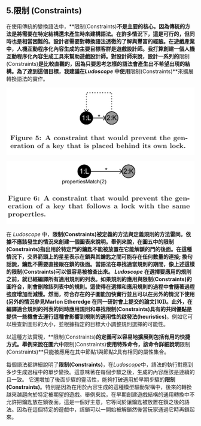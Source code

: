 ## 5.限制 (Constraints)

在使用傳統的變換語法中，**限制(Constraints)**不是主要的核心。因為傳統的方法是將需要在特定結構還未產生時來建構語法。在許多情況下，這是可行的，但同時也是相當困難的。設計者需要對轉換語法透徹的了解與豐富的經驗。在遊戲產業中，人機互動程序化內容生成的主要目標客群是遊戲設計師。我打算創建一個人機互動程序化內容生成工具來幫助遊戲設計師。對設計師來說，設計一系列的**限制(Constraints)**是比較直觀的，因為只要思考怎樣的語法會產生出不希望出現的結構。為了達到這個目標，我建議在*Ludoscope* 中使用**限制(Constraints)**來擴展轉換語法的實作。

![](./img/Figure_5.PNG)

![](./img/Figure_6.PNG)

在 *Ludoscope* 中，**限制(Constraints)**被定義的方法與定義規則的方法雷同。依據不應該發生的情況來創建一個圖表來說明。舉例來說，在圖五中的**限制(Constraints)**指出用於特定門的鑰匙不能被放置在它能解鎖的門的後面。在這種情況下，交界箭頭上的星星表示在鎖與其鑰匙之間可能存在任何數量的連接; 換句話說，鑰匙不需要直接跟在鎖的後面。當語法在尋找適當規則的期間，像上述這樣的**限制(Constraints)**可以很容易被檢查出來。 *Ludoscope* 在選擇要應用的規則之前，就已經編譯所有適用規則的列表。如果規則的應用與**限制(Constraints)**的圖符合，則會刪除該列表中的規則。這使得在選擇和應用規則的過程中會隨著過程強度增加而減慢。然而，符合存在的子圖能加快實行並且可以在另外的情況下使用 (另外的情況參見Marlon Etheredge 在同一研討會上提交的論文[10])。此外，在編譯適合規則的列表的同時應用規則和尋找**限制(Constraints)**具有的共同優點是提供一些機會去運行這種會影響到規則的適用性的**啟發法(heuristics)**。例如它可以檢查新圖形的大小，並根據指定的目標大小調整規則選擇的可能性。

以這種方法實現，**限制(Constraints)**的定義可以容易地擴展到包括有用的快捷方式。舉例來說在圖六中**限制(Constraints)**使用特殊命令，該命令詳細說明**限制(Constraints)**只能被應用在其中節點1與節點2具有相同的屬性集合。

每個語法都詳細說明了**限制(Constraints)**，在*Ludoscope*中，語法的執行對應到多步生成過程中的單步變換。這意味著在每個步驟之後，生成的內容應該是連續的且一致。 它還增加了後面步驟的靈活性，能夠打破適用於早期步驟的**限制(Constraints)**。特別是因為在用於內容生成的這種模型驅動架構中，後來的轉換越來越趨向於特定被期望的遊戲。舉例來說，在早期創建遊戲結構的通用轉換中不允許把鑰匙放在鎖後面，這是一個好主意，它等同於讓鑰匙被放置在鎖之後的語法。因為在這個特定的遊戲中，該鎖可以一開始被解鎖然後當玩家通過它時再鎖起來。

